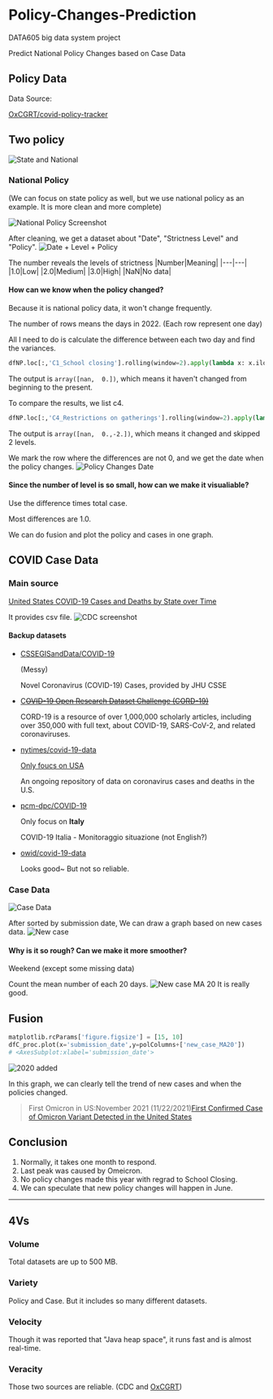 # Policy-Changes-Prediction

DATA605 big data system project

Predict National Policy Changes based on Case Data

<!--more-->

## Policy Data

Data Source:

[OxCGRT/covid-policy-tracker](https://github.com/OxCGRT/covid-policy-tracker)



## Two policy
![State and National](https://raw.githubusercontent.com/HenryVarro666/images/master/images/20220519000951.png)

### **National Policy**
(We can focus on state policy as well, but we use national policy as an example. It is more clean and more complete)

![National Policy Screenshot](https://raw.githubusercontent.com/HenryVarro666/images/master/images/20220518235833.png)

After cleaning, we get a dataset about "Date", "Strictness Level" and "Policy".
![Date + Level + Policy](https://raw.githubusercontent.com/HenryVarro666/images/master/images/20220519000524.png)

The number reveals the levels of strictness
|Number|Meaning|
|---|---|
|1.0|Low|
|2.0|Medium|
|3.0|High|
|NaN|No data|


#### How can we know when the policy changed?


Because it is national policy data, it won't change frequently.


The number of rows means the days in 2022. (Each row represent one day)

All I need to do is calculate the difference between each two day and find the variances.

```python
dfNP.loc[:,'C1_School closing'].rolling(window=2).apply(lambda x: x.iloc[1] - x.iloc[0]).unique()
```
The output is ` array([nan,  0.]) `, which means it haven't changed from beginning to the present.

To compare the results, we list c4.
```python
dfNP.loc[:,'C4_Restrictions on gatherings'].rolling(window=2).apply(lambda x: x.iloc[1] - x.iloc[0]).unique()
```
The output is ` array([nan,  0.,-2.]) `, which means it changed and skipped 2 levels.

We mark the row where the differences are not 0, and we get the date when the policy changes.
![Policy Changes Date](https://raw.githubusercontent.com/HenryVarro666/images/master/images/20220519003247.png)


#### Since the number of level is so small, how can we make it visualiable?
Use the  difference times total case.

Most differences are 1.0. 

We can do fusion and plot the policy and cases in one graph.



## COVID Case Data


### Main source

[United States COVID-19 Cases and Deaths by State over Time](https://data.cdc.gov/Case-Surveillance/United-States-COVID-19-Cases-and-Deaths-by-State-o/9mfq-cb36/data)

It provides csv file.
![CDC screenshot](https://raw.githubusercontent.com/HenryVarro666/images/master/images/20220519000125.png)



#### Backup datasets

-  [CSSEGISandData/COVID-19](https://github.com/CSSEGISandData/COVID-19)

      (Messy)

      Novel Coronavirus (COVID-19) Cases, provided by JHU CSSE

- [C~~OVID-19 Open Research Dataset Challenge (CORD-19)~~](https://www.kaggle.com/datasets/allen-institute-for-ai/CORD-19-research-challenge)

  CORD-19 is a resource of over 1,000,000 scholarly articles, including over 350,000 with full text, about COVID-19, SARS-CoV-2, and related coronaviruses. 

- [nytimes/covid-19-data](https://github.com/nytimes/covid-19-data)

  <u>Only foucs on USA</u>

  An ongoing repository of data on coronavirus cases and deaths in the U.S.

- [pcm-dpc/COVID-19](https://github.com/pcm-dpc/COVID-19)

  Only focus on **Italy**

  COVID-19 Italia - Monitoraggio situazione (not English?)

- [owid/covid-19-data](https://github.com/owid/covid-19-data)

  Looks good~ But not so reliable.


### Case Data
![Case Data](https://raw.githubusercontent.com/HenryVarro666/images/master/images/20220519003444.png)

After sorted by submission date, We can draw a graph based on new cases data.
![New case](https://raw.githubusercontent.com/HenryVarro666/images/master/images/20220519003803.png)

#### Why is it so rough? Can we make it more smoother?
Weekend (except some missing data)

Count the mean number of each 20 days.
![New case MA 20](https://raw.githubusercontent.com/HenryVarro666/images/master/images/20220519004232.png)
It is really good.


## Fusion
```python
matplotlib.rcParams['figure.figsize'] = [15, 10]
dfC_proc.plot(x='submission_date',y=polColumns+['new_case_MA20'])
# <AxesSubplot:xlabel='submission_date'>
```


![2020 added](https://raw.githubusercontent.com/HenryVarro666/images/master/images/20220519013243.png)


In this graph, we can clearly tell the trend of new cases and when the policies changed.

> First Omicron in US:November 2021 (11/22/2021)[First Confirmed Case of Omicron Variant Detected in the United States](https://www.cdc.gov/media/releases/2021/s1201-omicron-variant.html)


## Conclusion
1. Normally, it takes one month to respond.
2. Last peak was caused by Omeicron.
3. No policy changes made this year with regrad to School Closing.
4. We can speculate that new policy changes will happen in June.

----
## 4Vs
### Volume
Total datasets are up to 500 MB.

### Variety
Policy and Case.
But it includes so many different datasets.

### Velocity
Though it was reported that "Java heap space", it runs fast and is almost real-time.

### Veracity
Those two sources are reliable.
(CDC and [OxCGRT](https://www.bsg.ox.ac.uk/research/research-projects/covid-19-government-response-tracker))

